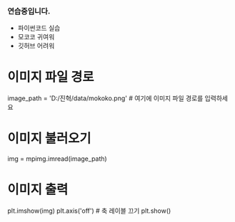 ### 연습중입니다.
- 파이썬코드 실습
- 모코코 귀여워
- 깃허브 어려워

# 이미지 파일 경로
image_path = 'D:/진혁/data/mokoko.png'  # 여기에 이미지 파일 경로를 입력하세요

# 이미지 불러오기
img = mpimg.imread(image_path)

# 이미지 출력
plt.imshow(img)
plt.axis('off')  # 축 레이블 끄기
plt.show()
